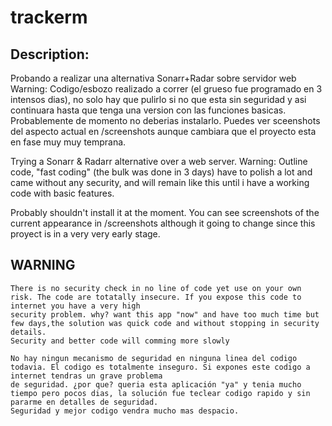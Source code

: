 # trackerm

## Description: 

Probando a realizar una alternativa Sonarr+Radar sobre servidor web
Warning: Codigo/esbozo realizado a correr (el grueso fue programado  en 3 intensos dias), no solo hay que pulirlo si no que esta sin seguridad y
asi continuara hasta que tenga una version con las funciones basicas.
Probablemente de momento no deberias instalarlo.
Puedes ver sceenshots del aspecto actual en /screenshots aunque cambiara que el proyecto esta en fase muy muy temprana.

Trying a Sonarr & Radarr alternative over a web server.
Warning: Outline code, "fast coding" (the bulk was done in 3 days) have to polish a lot and came without any security, and 
will remain like this until i have a working code with basic features.

Probably shouldn't install it at the moment.
You can see screenshots of the current appearance in /screenshots although it going to change since this proyect is in a very very early stage.

## WARNING
    There is no security check in no line of code yet use on your own risk. The code are totatally insecure. If you expose this code to internet you have a very high
    security problem. why? want this app "now" and have too much time but few days,the solution was quick code and without stopping in security details. 
    Security and better code will comming more slowly

    No hay ningun mecanismo de seguridad en ninguna linea del codigo todavia. El codigo es totalmente inseguro. Si expones este codigo a internet tendras un grave problema
    de seguridad. ¿por que? queria esta aplicación "ya" y tenia mucho tiempo pero pocos dias, la solución fue teclear codigo rapido y sin pararme en detalles de seguridad.
    Seguridad y mejor codigo vendra mucho mas despacio.
    